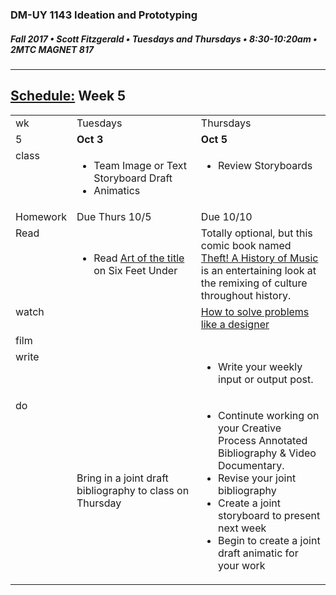 ### DM-UY 1143 Ideation and Prototyping
##### Fall 2017 • Scott Fitzgerald • Tuesdays and Thursdays • 8:30-10:20am • 2MTC MAGNET 817

---
## [Schedule:](schedule.md) Week 5


<table>
<tr>
<td>wk</td>
<td>Tuesdays</td>
<td>Thursdays</td>
</tr>
<tr>
  <td valign="top">5</td>
  <td valign="top" width="48%"><strong>Oct 3</strong></td>
  <td valign="top" width="48%"><strong>Oct 5</strong></td>
</tr>
<tr>
<td valign="top">class</td>
<td valign="top">
<ul>
<li>Team Image or Text Storyboard Draft</li>
<li>Animatics</li>
</ul>
</td>
<!-- 2nd column class -->
<td valign="top" width="48%">
<!-- Due Thursday class  -->
<ul><li>Review Storyboards</li></ul>
</td>
</tr>
<!-- Homework -->
<tr>
  <td valign="top">Homework</td>
  <td>Due  Thurs  10/5</td>
  <td>Due  10/10</td>
</tr>

<!-- read -->
<tr><td valign="top">Read</td>
<td>
<!-- readings for Thurs-->
<ul><li>Read <a href="http://www.artofthetitle.com/title/six-feet-under/">Art  of  the  title</a> on Six Feet Under</li></ul>
</td>
<td>
<!-- Readings for Mon-->
Totally optional, but this comic book named <a href="https://law.duke.edu/musiccomic/download/">Theft!  A History of Music</a> is an entertaining look at the remixing of culture throughout history.
</td>
</tr>

<!-- watch -->
<tr>
  <td valign="top">watch</td>
  <td><!-- Due wed this week -->
</td>
  <td><!-- Due next monday -->
<a href="https://www.vox.com/videos/2017/9/21/16227280/designer-ideo-tim-brown">How to solve problems like a designer</a>
</td>
</tr>

<!-- film -->
<tr>
<td valign="top">film</td>
<td><!-- Due wed this week -->
</td>
<td><!-- Due next monday -->
</td>
</tr>

<!-- write -->
<tr>
<td valign="top">write</td>
<td><!-- Due wed this week -->
</td>
<td>
<!-- Due Mon next week --><ul>
<li>Write your weekly input or output post.</li>
</ul>
</td>
</tr>

<!-- do -->
<tr>
  <td valign="top">do</td>
  <td>
<!-- Due wed this week -->
Bring in a joint draft bibliography to class on Thursday
</td>
  <td>
  <!-- Due Mon next week -->
  <ul>
  <li>Continute working on your Creative Process Annotated Bibliography & Video Documentary.</li>
  <li>Revise your joint bibliography</li>
<li>Create a joint storyboard to present next  week</li>
<li>Begin to create a joint draft animatic for your work</li>
  </td>
</table>
